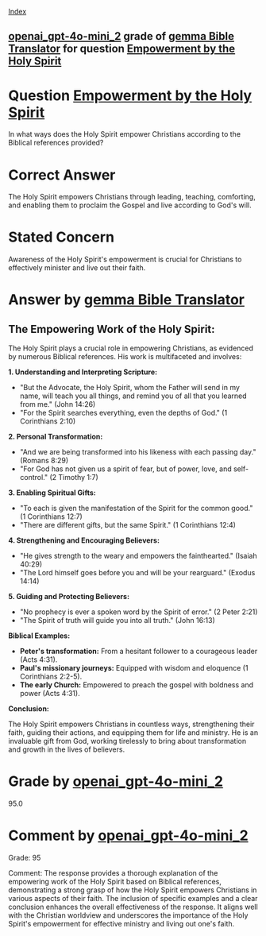 
[Index](../../../../index.md)
## [openai_gpt-4o-mini_2](../../../grading_models/openai_gpt-4o-mini_2.md) grade of [gemma Bible Translator](../../../answering_models/gemma_Bible_Translator.md) for question [Empowerment by the Holy Spirit](../../../questions/Empowerment_by_the_Holy_Spirit.md)

# Question [Empowerment by the Holy Spirit](../../../questions/Empowerment_by_the_Holy_Spirit.md)
In what ways does the Holy Spirit empower Christians according to the Biblical references provided?

# Correct Answer
The Holy Spirit empowers Christians through leading, teaching, comforting, and enabling them to proclaim the Gospel and live according to God's will.

# Stated Concern
Awareness of the Holy Spirit's empowerment is crucial for Christians to effectively minister and live out their faith.

# Answer by [gemma Bible Translator](../../../answering_models/gemma_Bible_Translator.md)
## The Empowering Work of the Holy Spirit:

The Holy Spirit plays a crucial role in empowering Christians, as evidenced by numerous Biblical references. His work is multifaceted and involves:

**1. Understanding and Interpreting Scripture:**

* "But the Advocate, the Holy Spirit, whom the Father will send in my name, will teach you all things, and remind you of all that you learned from me." (John 14:26)
* "For the Spirit searches everything, even the depths of God." (1 Corinthians 2:10)

**2. Personal Transformation:**

* "And we are being transformed into his likeness with each passing day." (Romans 8:29)
* "For God has not given us a spirit of fear, but of power, love, and self-control." (2 Timothy 1:7)

**3. Enabling Spiritual Gifts:**

* "To each is given the manifestation of the Spirit for the common good." (1 Corinthians 12:7)
* "There are different gifts, but the same Spirit." (1 Corinthians 12:4)

**4. Strengthening and Encouraging Believers:**

* "He gives strength to the weary and empowers the fainthearted." (Isaiah 40:29)
* "The Lord himself goes before you and will be your rearguard." (Exodus 14:14)

**5. Guiding and Protecting Believers:**

* "No prophecy is ever a spoken word by the Spirit of error." (2 Peter 2:21)
* "The Spirit of truth will guide you into all truth." (John 16:13)

**Biblical Examples:**

* **Peter's transformation:** From a hesitant follower to a courageous leader (Acts 4:31).
* **Paul's missionary journeys:** Equipped with wisdom and eloquence (1 Corinthians 2:2-5).
* **The early Church:** Empowered to preach the gospel with boldness and power (Acts 4:31).

**Conclusion:**

The Holy Spirit empowers Christians in countless ways, strengthening their faith, guiding their actions, and equipping them for life and ministry. He is an invaluable gift from God, working tirelessly to bring about transformation and growth in the lives of believers.

# Grade by [openai_gpt-4o-mini_2](../../../grading_models/openai_gpt-4o-mini_2.md)
95.0

# Comment by [openai_gpt-4o-mini_2](../../../grading_models/openai_gpt-4o-mini_2.md)
Grade: 95

Comment: The response provides a thorough explanation of the empowering work of the Holy Spirit based on Biblical references, demonstrating a strong grasp of how the Holy Spirit empowers Christians in various aspects of their faith. The inclusion of specific examples and a clear conclusion enhances the overall effectiveness of the response. It aligns well with the Christian worldview and underscores the importance of the Holy Spirit's empowerment for effective ministry and living out one's faith.
